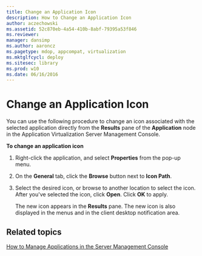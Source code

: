 ```yaml
---
title: Change an Application Icon
description: How to Change an Application Icon
author: aczechowski
ms.assetid: 52c870eb-4a54-410b-8abf-79395a53f846
ms.reviewer: 
manager: dansimp
ms.author: aaroncz
ms.pagetype: mdop, appcompat, virtualization
ms.mktglfcycl: deploy
ms.sitesec: library
ms.prod: w10
ms.date: 06/16/2016
---
```



# Change an Application Icon


You can use the following procedure to change an icon associated with the selected application directly from the **Results** pane of the **Application** node in the Application Virtualization Server Management Console.

**To change an application icon**

1.  Right-click the application, and select **Properties** from the pop-up menu.

2.  On the **General** tab, click the **Browse** button next to **Icon Path**.

3.  Select the desired icon, or browse to another location to select the icon. After you've selected the icon, click **Open**. Click **OK** to apply.

    The new icon appears in the **Results** pane. The new icon is also displayed in the menus and in the client desktop notification area.

## Related topics


[How to Manage Applications in the Server Management Console](how-to-manage-applications-in-the-server-management-console.md)

 

 





